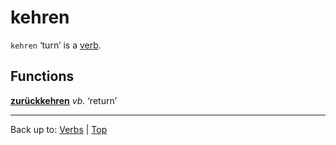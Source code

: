 # kehren

`kehren` ‘turn’ is a [verb](../../index.md).

## Functions

**[zurückkehren](../../z/zu/zurueckkehren.md)** *vb.* ‘return’

----

Back up to: [Verbs](../../index.md) | [Top](../../../index.md)
